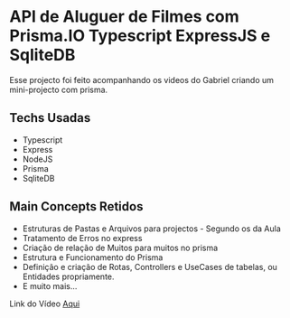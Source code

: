 # API de Aluguer de Filmes com Prisma.IO Typescript ExpressJS e SqliteDB

Esse projecto foi feito acompanhando os videos do Gabriel criando um mini-projecto com prisma.

## Techs Usadas
  - Typescript
  - Express
  - NodeJS
  - Prisma
  - SqliteDB
  
  
## Main Concepts Retidos
 - Estruturas de Pastas e Arquivos para projectos - Segundo os da Aula
 - Tratamento de Erros no express
 - Criação de relação de Muitos para muitos no prisma
 - Estrutura e Funcionamento do Prisma
 - Definição e criação de Rotas, Controllers e UseCases de tabelas, ou Entidades propriamente.
 - E muito mais...

Link do Vídeo
<a href="https://www.youtube.com/watch?v=QM83jb1dq58"> Aqui </a>
